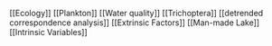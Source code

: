[[Ecology]]
[[Plankton]]
[[Water quality]]
[[Trichoptera]]
[[detrended correspondence analysis]]
[[Extrinsic Factors]]
[[Man-made Lake]]
[[Intrinsic Variables]]
